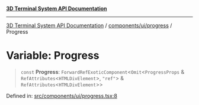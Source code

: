 [**3D Terminal System API Documentation**](../../../../README.md)

***

[3D Terminal System API Documentation](../../../../README.md) / [components/ui/progress](../README.md) / Progress

# Variable: Progress

> `const` **Progress**: `ForwardRefExoticComponent`\<`Omit`\<`ProgressProps` & `RefAttributes`\<`HTMLDivElement`\>, `"ref"`\> & `RefAttributes`\<`HTMLDivElement`\>\>

Defined in: [src/components/ui/progress.tsx:8](https://github.com/Dicommunitas/ThreeJS_Terminal_3D/blob/fa305a5866f8e322e02a0c9af5d13b645eb5703c/src/components/ui/progress.tsx#L8)
